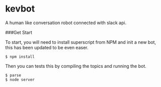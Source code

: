 # kevbot

A human like conversation robot connected with slack api.


###Get Start

To start, you will need to install superscript from NPM and init a new bot, this has been updated to be even easer.

  ```
  $ npm install
  ```

Then you can tests this by compiling the topics and running the bot.

  ```
  $ parse
  $ node server
  ```
